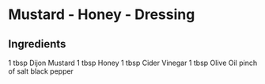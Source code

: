 # Mustard - Honey - Dressing

## Ingredients

1 tbsp Dijon Mustard
1 tbsp Honey
1 tbsp Cider Vinegar
1 tbsp Olive Oil
pinch of salt
black pepper
